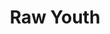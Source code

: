 ---
inv_num: 2014-046
add_credit:
url: 2014-046-raw-youth
title: Raw Youth
year: '2014'
display_year: '2014'
medium: Foam pool noodles, wristband, tailored Bravado Justin Bieber Vertical Hoodie,
  Skullcandy headphones, Apple iPod classic and charger, Apple iPhone 5 case, Skrillex
  “Scary Monsters And Nice Sprites” MPEG-1 Audio Layer III file
dims: 140 cm x variable width x variable depth
pitch:
ps:
live_url:
youtube:
related_code:
subheading:
download:
commission:
related:
layout: things-i-made
---